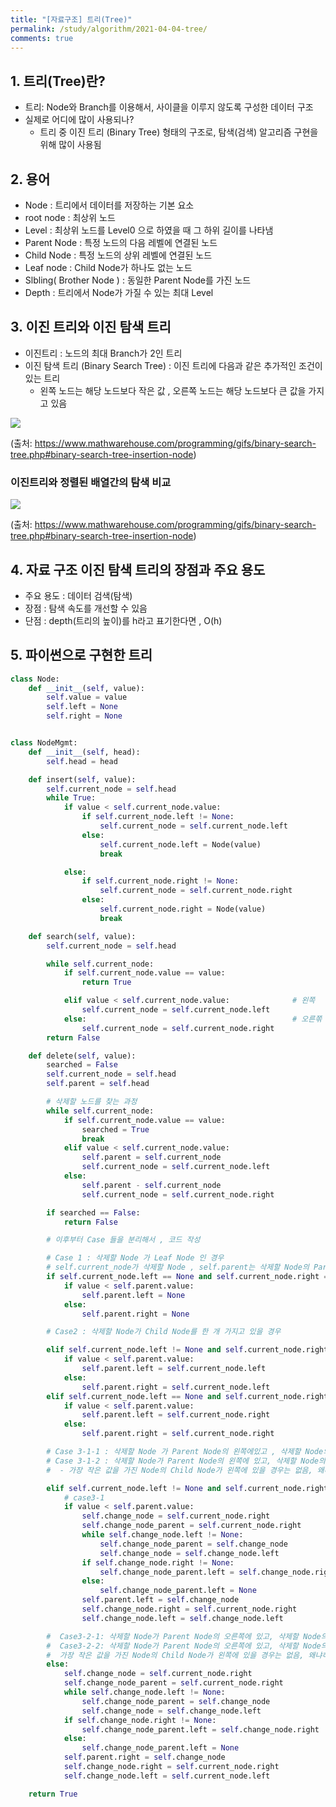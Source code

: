 ```yaml
---
title: "[자료구조] 트리(Tree)"
permalink: /study/algorithm/2021-04-04-tree/
comments: true
---
```


## 1. 트리(Tree)란?

- 트리: Node와 Branch를 이용해서, 사이클을 이루지 않도록 구성한 데이터 구조
- 실제로 어디에 많이 사용되나?
  - 트리 중 이진 트리 (Binary Tree) 형태의 구조로, 탐색(검색) 알고리즘 구현을 위해 많이 사용됨

## 2. 용어

- Node : 트리에서 데이터를 저장하는 기본 요소
- root node : 최상위 노드
- Level : 최상위 노드를 Level0 으로 하였을 때 그 하위 길이를 나타냄
- Parent Node : 특정 노드의 다음 레벨에 연결된 노드
- Child Node : 특정 노드의 상위 레벨에 연결된 노드
- Leaf node : Child Node가 하나도 없는 노드
- Slbling( Brother Node ) : 동일한 Parent Node를 가진 노드
- Depth : 트리에서 Node가 가질 수 있는 최대 Level

## 3. 이진 트리와 이진 탐색 트리

- 이진트리 : 노드의 최대 Branch가 2인 트리
- 이진 탐색 트리 (Binary Search Tree) : 이진 트리에 다음과 같은 추가적인 조건이 있는 트리
  - 왼쪽 노드는 해당 노드보다 작은 값 , 오른쪽 노드는 해당 노드보다 큰 값을 가지고 있음

<img src="https://www.mathwarehouse.com/programming/images/binary-search-tree/binary-search-tree-insertion-animation.gif" />

(출처: https://www.mathwarehouse.com/programming/gifs/binary-search-tree.php#binary-search-tree-insertion-node)

### 이진트리와 정렬된 배열간의 탐색 비교

<img src="https://www.mathwarehouse.com/programming/images/binary-search-tree/binary-search-tree-sorted-array-animation.gif" />

(출처: https://www.mathwarehouse.com/programming/gifs/binary-search-tree.php#binary-search-tree-insertion-node)

## 4. 자료 구조 이진 탐색 트리의 장점과 주요 용도

- 주요 용도 : 데이터 검색(탐색)
- 장점 : 탐색 속도를 개선할 수 있음
- 단점 : depth(트리의 높이)를 h라고 표기한다면 , O(h)

## 5. 파이썬으로 구현한 트리

```python
class Node:
    def __init__(self, value):
        self.value = value
        self.left = None
        self.right = None


class NodeMgmt:
    def __init__(self, head):
        self.head = head

    def insert(self, value):
        self.current_node = self.head
        while True:
            if value < self.current_node.value:
                if self.current_node.left != None:
                    self.current_node = self.current_node.left
                else:
                    self.current_node.left = Node(value)
                    break

            else:
                if self.current_node.right != None:
                    self.current_node = self.current_node.right
                else:
                    self.current_node.right = Node(value)
                    break

    def search(self, value):
        self.current_node = self.head

        while self.current_node:
            if self.current_node.value == value:
                return True

            elif value < self.current_node.value:              # 왼쪽
                self.current_node = self.current_node.left
            else:                                              # 오른쪾
                self.current_node = self.current_node.right
        return False

    def delete(self, value):
        searched = False
        self.current_node = self.head
        self.parent = self.head

        # 삭제할 노드를 찾는 과정
        while self.current_node:
            if self.current_node.value == value:
                searched = True
                break
            elif value < self.current_node.value:
                self.parent = self.current_node
                self.current_node = self.current_node.left
            else:
                self.parent - self.current_node
                self.current_node = self.current_node.right

        if searched == False:
            return False

        # 이후부터 Case 들을 분리해서 , 코드 작성

        # Case 1 : 삭제할 Node 가 Leaf Node 인 경우
        # self.current_node가 삭제할 Node , self.parent는 삭제할 Node의 Parent Node인 상태
        if self.current_node.left == None and self.current_node.right == None:
            if value < self.parent.value:
                self.parent.left = None
            else:
                self.parent.right = None

        # Case2 : 삭제할 Node가 Child Node를 한 개 가지고 있을 경우

        elif self.current_node.left != None and self.current_node.right == None:
            if value < self.parent.value:
                self.parent.left = self.current_node.left
            else:
                self.parent.right = self.current_node.left
        elif self.current_node.left == None and self.current_node.right != None:
            if value < self.parent.value:
                self.parent.left = self.current_node.right
            else:
                self.parent.right = self.current_node.right

        # Case 3-1-1 : 삭제할 Node 가 Parent Node의 왼쪽에있고 , 삭제할 Node의 오른쪽 자식 중 , 가장 작은 값을 가진 Node의 Child Node가 없을 때
        # Case 3-1-2 : 삭제할 Node가 Parent Node의 왼쪽에 있고, 삭제할 Node의 오른쪽 자식 중, 가장 작은 값을 가진 Node의 오른쪽에 Child Node가 있을 때
        #  - 가장 작은 값을 가진 Node의 Child Node가 왼쪽에 있을 경우는 없음, 왜냐하면 왼쪽 Node가 있다는 것은 해당 Node보다 더 작은 값을 가진 Node가 있다는 뜻이기 때문임

        elif self.current_node.left != None and self.current_node.right != None:
            # case3-1
            if value < self.parent.value:
                self.change_node = self.current_node.right
                self.change_node_parent = self.current_node.right
                while self.change_node.left != None:
                    self.change_node_parent = self.change_node
                    self.change_node = self.change_node.left
                if self.change_node.right != None:
                    self.change_node_parent.left = self.change_node.right
                else:
                    self.change_node_parent.left = None
                self.parent.left = self.change_node
                self.change_node.right = self.current_node.right
                self.change_node.left = self.change_node.left

        #  Case3-2-1: 삭제할 Node가 Parent Node의 오른쪽에 있고, 삭제할 Node의 오른쪽 자식 중, 가장 작은 값을 가진 Node의 Child Node가 없을 때
        #  Case3-2-2: 삭제할 Node가 Parent Node의 오른쪽에 있고, 삭제할 Node의 오른쪽 자식 중, 가장 작은 값을 가진 Node의 오른쪽에 Child Node가 있을 때
        #  가장 작은 값을 가진 Node의 Child Node가 왼쪽에 있을 경우는 없음, 왜냐하면 왼쪽 Node가 있다는 것은 해당 Node보다 더 작은 값을 가진 Node가 있다는 뜻이기 때문임
        else:
            self.change_node = self.current_node.right
            self.change_node_parent = self.current_node.right
            while self.change_node.left != None:
                self.change_node_parent = self.change_node
                self.change_node = self.change_node.left
            if self.change_node.right != None:
                self.change_node_parent.left = self.change_node.right
            else:
                self.change_node_parent.left = None
            self.parent.right = self.change_node
            self.change_node.right = self.current_node.right
            self.change_node.left = self.current_node.left

    return True
```

